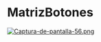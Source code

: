 # MatrizBotones

[![Captura-de-pantalla-56.png](https://i.postimg.cc/ZRrJJGng/Captura-de-pantalla-56.png)](https://postimg.cc/Pprg4Fmz)
